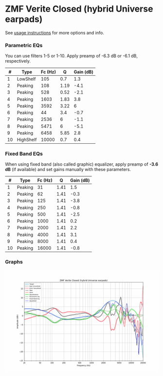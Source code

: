 # ZMF Verite Closed (hybrid Universe earpads)
See [usage instructions](https://github.com/jaakkopasanen/AutoEq#usage) for more options and info.

### Parametric EQs
You can use filters 1-5 or 1-10. Apply preamp of -6.3 dB or -6.1 dB, respectively.

|   # | Type      |   Fc (Hz) |    Q |   Gain (dB) |
|-----|-----------|-----------|------|-------------|
|   1 | LowShelf  |       105 | 0.7  |         1.3 |
|   2 | Peaking   |       108 | 1.19 |        -4.1 |
|   3 | Peaking   |       528 | 0.52 |        -2.1 |
|   4 | Peaking   |      1603 | 1.83 |         3.8 |
|   5 | Peaking   |      3592 | 3.22 |         6   |
|   6 | Peaking   |        44 | 3.4  |        -0.7 |
|   7 | Peaking   |      2536 | 6    |        -1.1 |
|   8 | Peaking   |      5471 | 6    |        -5.1 |
|   9 | Peaking   |      6458 | 5.85 |         2.8 |
|  10 | HighShelf |     10000 | 0.7  |         0.4 |

### Fixed Band EQs
When using fixed band (also called graphic) equalizer, apply preamp of **-3.6 dB** (if available) and set gains manually with these parameters.

|   # | Type    |   Fc (Hz) |    Q |   Gain (dB) |
|-----|---------|-----------|------|-------------|
|   1 | Peaking |        31 | 1.41 |         1.5 |
|   2 | Peaking |        62 | 1.41 |        -0.3 |
|   3 | Peaking |       125 | 1.41 |        -3.8 |
|   4 | Peaking |       250 | 1.41 |        -0.8 |
|   5 | Peaking |       500 | 1.41 |        -2.5 |
|   6 | Peaking |      1000 | 1.41 |         0.2 |
|   7 | Peaking |      2000 | 1.41 |         2.2 |
|   8 | Peaking |      4000 | 1.41 |         3.1 |
|   9 | Peaking |      8000 | 1.41 |         0.4 |
|  10 | Peaking |     16000 | 1.41 |        -0.8 |

### Graphs
![](./ZMF%20Verite%20Closed%20(hybrid%20Universe%20earpads).png)
